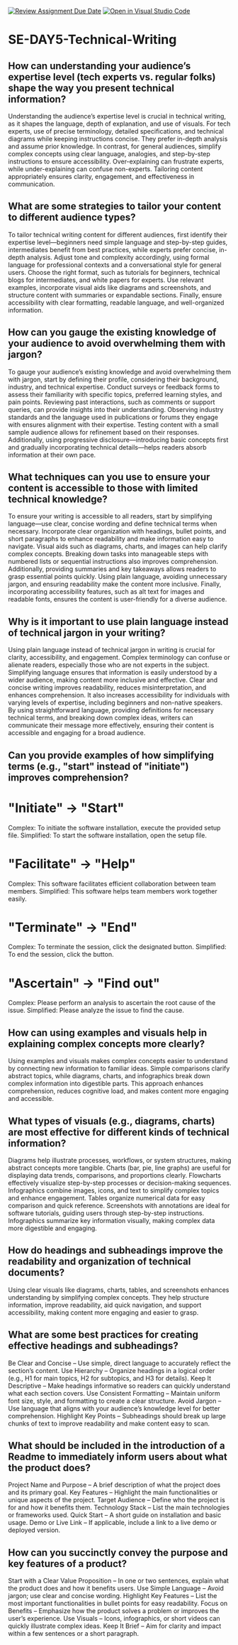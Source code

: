 [![Review Assignment Due Date](https://classroom.github.com/assets/deadline-readme-button-22041afd0340ce965d47ae6ef1cefeee28c7c493a6346c4f15d667ab976d596c.svg)](https://classroom.github.com/a/zsAR-pyY)
[![Open in Visual Studio Code](https://classroom.github.com/assets/open-in-vscode-2e0aaae1b6195c2367325f4f02e2d04e9abb55f0b24a779b69b11b9e10269abc.svg)](https://classroom.github.com/online_ide?assignment_repo_id=18670699&assignment_repo_type=AssignmentRepo)
# SE-DAY5-Technical-Writing
## How can understanding your audience’s expertise level (tech experts vs. regular folks) shape the way you present technical information?
Understanding the audience’s expertise level is crucial in technical writing, as it shapes the language, depth of explanation, and use of visuals. For tech experts, use of precise terminology, detailed specifications, and technical diagrams while keeping instructions concise. They prefer in-depth analysis and assume prior knowledge. In contrast, for general audiences, simplify complex concepts using clear language, analogies, and step-by-step instructions to ensure accessibility. Over-explaining can frustrate experts, while under-explaining can confuse non-experts. Tailoring content appropriately ensures clarity, engagement, and effectiveness in communication.

## What are some strategies to tailor your content to different audience types?
To tailor technical writing content for different audiences, first identify their expertise level—beginners need simple language and step-by-step guides, intermediates benefit from best practices, while experts prefer concise, in-depth analysis. Adjust tone and complexity accordingly, using formal language for professional contexts and a conversational style for general users. Choose the right format, such as tutorials for beginners, technical blogs for intermediates, and white papers for experts. Use relevant examples, incorporate visual aids like diagrams and screenshots, and structure content with summaries or expandable sections. Finally, ensure accessibility with clear formatting, readable language, and well-organized information.
## How can you gauge the existing knowledge of your audience to avoid overwhelming them with jargon?
To gauge your audience’s existing knowledge and avoid overwhelming them with jargon, start by defining their profile, considering their background, industry, and technical expertise. Conduct surveys or feedback forms to assess their familiarity with specific topics, preferred learning styles, and pain points. Reviewing past interactions, such as comments or support queries, can provide insights into their understanding. Observing industry standards and the language used in publications or forums they engage with ensures alignment with their expertise. Testing content with a small sample audience allows for refinement based on their responses. Additionally, using progressive disclosure—introducing basic concepts first and gradually incorporating technical details—helps readers absorb information at their own pace.
## What techniques can you use to ensure your content is accessible to those with limited technical knowledge?
 To ensure your writing is accessible to all readers, start by simplifying     language—use clear, concise wording and define technical terms when necessary. 
  Incorporate clear organization with headings, bullet points, and short paragraphs to enhance readability and make information easy to navigate. Visual aids such 
  as diagrams, charts, and images can help clarify complex concepts. Breaking down tasks into manageable steps with numbered lists or sequential instructions also 
  improves comprehension. Additionally, providing summaries and key takeaways allows readers to grasp essential points quickly. Using plain language, avoiding 
  unnecessary jargon, and ensuring readability make the content more inclusive. Finally, incorporating accessibility features, such as alt text for images and 
  readable fonts, ensures the content is user-friendly for a diverse audience.

## Why is it important to use plain language instead of technical jargon in your writing?
 Using plain language instead of technical jargon in writing is crucial for clarity, accessibility, and engagement. Complex terminology can confuse or alienate 
  readers, especially those who are not experts in the subject. Simplifying language ensures that information is easily understood by a wider audience, making 
  content more inclusive and effective. Clear and concise writing improves readability, reduces misinterpretation, and enhances comprehension. It also increases 
  accessibility for individuals with varying levels of expertise, including beginners and non-native speakers. By using straightforward language, providing 
  definitions for necessary technical terms, and breaking down complex ideas, writers can communicate their message more effectively, ensuring their content is 
  accessible and engaging for a broad audience.

## Can you provide examples of how simplifying terms (e.g., "start" instead of "initiate") improves comprehension?
#  "Initiate" → "Start"
 Complex: To initiate the software installation, execute the provided setup file.
 Simplified: To start the software installation, open the setup file.
# "Facilitate" → "Help"
  Complex: This software facilitates efficient collaboration between team members.
  Simplified: This software helps team members work together easily.
#  "Terminate" → "End"
  Complex: To terminate the session, click the designated button.
  Simplified: To end the session, click the button.
 # "Ascertain" → "Find out"
  Complex: Please perform an analysis to ascertain the root cause of the issue.
  Simplified: Please analyze the issue to find the cause.

## How can using examples and visuals help in explaining complex concepts more clearly?
Using examples and visuals makes complex concepts easier to understand by connecting new information to familiar ideas. Simple comparisons clarify abstract topics, while diagrams, charts, and infographics break down complex information into digestible parts. This approach enhances comprehension, reduces cognitive load, and makes content more engaging and accessible.
## What types of visuals (e.g., diagrams, charts) are most effective for different kinds of technical information?
Diagrams help illustrate processes, workflows, or system structures, making abstract concepts more tangible. Charts (bar, pie, line graphs) are useful for displaying data trends, comparisons, and proportions clearly. Flowcharts effectively visualize step-by-step processes or decision-making sequences. Infographics combine images, icons, and text to simplify complex topics and enhance engagement. Tables organize numerical data for easy comparison and quick reference. Screenshots with annotations are ideal for software tutorials, guiding users through step-by-step instructions. Infographics summarize key information visually, making complex data more digestible and engaging.
## How do headings and subheadings improve the readability and organization of technical documents?
Using clear visuals like diagrams, charts, tables, and screenshots enhances understanding by simplifying complex concepts. They help structure information, improve 
readability, aid quick navigation, and support accessibility, making content more engaging and easier to grasp.

## What are some best practices for creating effective headings and subheadings?
Be Clear and Concise – Use simple, direct language to accurately reflect the section’s content.
Use Hierarchy – Organize headings in a logical order (e.g., H1 for main topics, H2 for subtopics, and H3 for details).
Keep It Descriptive – Make headings informative so readers can quickly understand what each section covers.
Use Consistent Formatting – Maintain uniform font size, style, and formatting to create a clear structure.
Avoid Jargon – Use language that aligns with your audience’s knowledge level for better comprehension.
Highlight Key Points – Subheadings should break up large chunks of text to improve readability and make content easy to scan.

## What should be included in the introduction of a Readme to immediately inform users about what the product does?
Project Name and Purpose – A brief description of what the project does and its primary goal.
 Key Features – Highlight the main functionalities or unique aspects of the project.
 Target Audience – Define who the project is for and how it benefits them.
 Technology Stack – List the main technologies or frameworks used.
 Quick Start – A short guide on installation and basic usage.
 Demo or Live Link – If applicable, include a link to a live demo or deployed version.

## How can you succinctly convey the purpose and key features of a product?
Start with a Clear Value Proposition – In one or two sentences, explain what the product does and how it benefits users. Use Simple Language – Avoid jargon; use clear and concise wording. Highlight Key Features – List the most important functionalities in bullet points for easy readability. Focus on Benefits – Emphasize how the product solves a problem or improves the user’s experience. Use Visuals – Icons, infographics, or short videos can quickly illustrate complex ideas. Keep It Brief – Aim for clarity and impact within a few sentences or a short paragraph.

  
